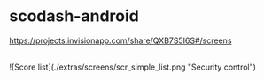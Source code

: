# scodash-android

https://projects.invisionapp.com/share/QXB7S5I6S#/screens  

<br/>
![Score list](./extras/screens/scr_simple_list.png "Security control")&nbsp;<br/>
